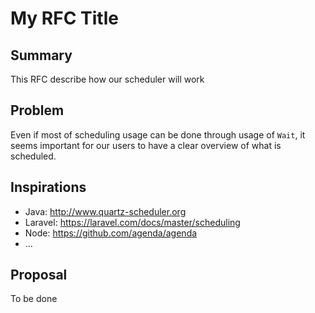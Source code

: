 # My RFC Title

## Summary

This RFC describe how our scheduler will work

## Problem

Even if most of scheduling usage can be done through usage of `Wait`, it seems important for our users
to have a clear overview of what is scheduled.

## Inspirations

- Java: http://www.quartz-scheduler.org
- Laravel: https://laravel.com/docs/master/scheduling
- Node: https://github.com/agenda/agenda
- ...

## Proposal

To be done
